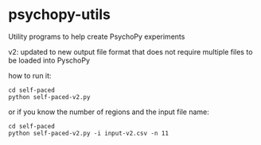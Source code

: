 psychopy-utils
==============

Utility programs to help create PsychoPy experiments 

v2: updated to new output file format that does not require multiple files to be loaded into PyschoPy

how to run it:

    cd self-paced
    python self-paced-v2.py

or if you know the number of regions and the input file name:

    cd self-paced
    python self-paced-v2.py -i input-v2.csv -n 11

